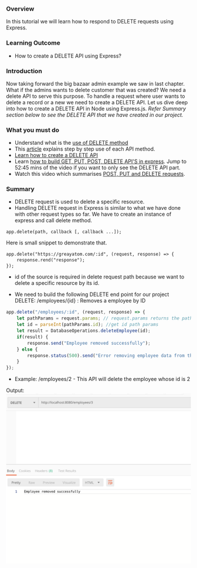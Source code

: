 ### Overview
In this tutorial we will learn how to respond to DELETE requests using Express.

### Learning Outcome
- How to create a DELETE API using Express?

### Introduction
Now taking forward the big bazaar admin example we saw in last chapter. What if the admins wants to delete customer that was created? We need a delete API to serve this purpose. 
To handle a request where user wants to delete a record or a new  we need to create a DELETE API. 
Let us dive deep into how to create a DELETE API in Node using Express.js.
*Refer Summary section below to see the DELETE API that we have created in our project.*

### What you must do
- Understand what is the [use of DELETE method](https://reqbin.com/Article/HttpDelete)
- This [article](https://assertible.com/blog/7-http-methods-every-web-developer-should-know-and-how-to-test-them#delete) explains step by step use of each API method.
- [Learn how to create a DELETE API](https://www.youtube.com/watch?v=NEFfbK323Ok)
- Learn [how to build GET, PUT, POST, DELETE API'S in express](https://www.youtube.com/watch?v=pKd0Rpw7O48). Jump to 52:45 mins of the video if you want to only see the DELETE API part.
- Watch this video which summarises [POST, PUT and DELETE requests](https://scotch.io/courses/build-a-restful-nodejs-api/post-put-delete-requests).

### Summary
- DELETE request is used to delete a specific resource. 
- Handling DELETE request in Express is similar to what we have done with other request types so far. We have to create an instance of express and call delete method. 
```
app.delete(path, callback [, callback ...]);
```
Here is small snippet to demonstrate that.

```
app.delete("https://greayatom.com/:id", (request, response) => {
    response.rend("response");
});
```

- id of the source is required in delete request path because we want to delete a specific resource by its id.

- We need to build the following DELETE end point for our project 
DELETE: /employees/{id} : Removes a employee by ID
  
```js
app.delete("/employees/:id", (request, response) => {
    let pathParams = request.params; // request.params returns the paths params object. 
    let id = parseInt(pathParams.id); //get id path params
    let result = DatabaseOperations.deleteEmployee(id);
    if(result) {
        response.send("Employee removed successfully");
    } else {
        response.status(500).send("Error removing employee data from the database");
    }
});
```
- Example: /employees/2 - This API will delete the employee whose id is 2  

Output: 
![](../7.%20project/images/14.png)